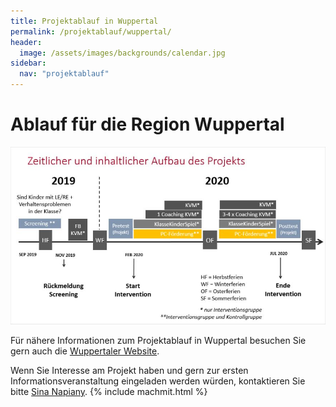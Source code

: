 ```yaml
---
title: Projektablauf in Wuppertal
permalink: /projektablauf/wuppertal/
header:
  image: /assets/images/backgrounds/calendar.jpg
sidebar:
  nav: "projektablauf"
---
```


# **Ablauf für die Region Wuppertal**

![Grafik zum Projektablauf Wuppertal](/assets/images/logos/AblaufWupp.JPG)

Für nähere Informationen zum Projektablauf in Wuppertal besuchen Sie gern auch die [Wuppertaler Website](https://www.ifb.uni-wuppertal.de/arbeitsbereiche/es/ondifoe.html).

Wenn Sie Interesse am Projekt haben und gern zur ersten Informationsveranstaltung eingeladen werden würden, kontaktieren Sie bitte [Sina Napiany](http://www.kompass-forschung.de/team/#Sina+Napiany%2C+M.+Sc.).
{% include machmit.html %}
